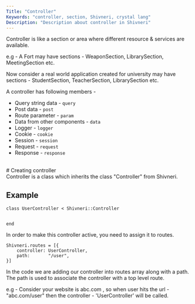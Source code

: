 ```yaml
---
Title: "Controller"
Keywords: "controller, section, Shivneri, crystal lang"
Description: "Description about controller in Shivneri"
---
```


Controller is like a section or area where different resource & services are available.

e.g - A Fort may have sections - WeaponSection, LibrarySection, MeetingSection etc. 

Now consider a real world application created for university may have sections - StudentSection, TeacherSection, LibrarySection etc.

A controller has following members - 

* Query string data - `query`
* Post data - `post`
* Route parameter -  `param`
* Data from other components -  `data`
* Logger - `logger`
* Cookie - `cookie`
* Session - `session`
* Request - `request`
* Response - `response`

<br>
# Creating controller

<br>
Controller is a class which inherits the class "Controller" from Shivneri.


## Example

```
class UserController < Shivneri::Controller 
   
   
end
```

In order to make this controller active, you need to assign it to routes.

```
Shivneri.routes = [{
    controller: UserController,
    path:       "/user",
}]
```

In the code we are adding our controller into routes array along  with a path. The path is used to associate the controller with a top level route.

e.g - Consider your website is abc.com , so when user hits the url - "abc.com/user" then the controller - 'UserController' will be called. 